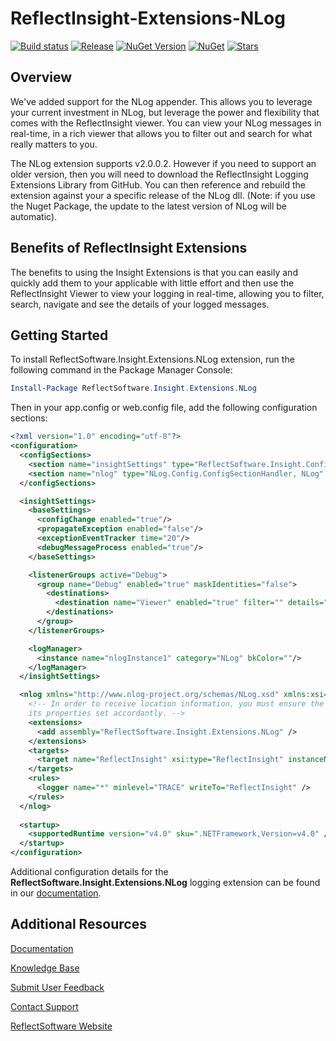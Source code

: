 # ReflectInsight-Extensions-NLog

[![Build status](https://ci.appveyor.com/api/projects/status/github/reflectsoftware/reflectinsight-extensions-nlog?svg=true)](https://ci.appveyor.com/project/reflectsoftware/reflectinsight-extensions-nlog)
[![Release](https://img.shields.io/github/release/reflectsoftware/reflectinsight-extensions-nlog.svg)](https://github.com/reflectsoftware/reflectinsight-extensions-nlog/releases/latest)
[![NuGet Version](http://img.shields.io/nuget/v/reflectsoftware.insight.extensions.nlog.svg?style=flat)](http://www.nuget.org/packages/ReflectSoftware.Insight.Extensions.NLog/)
[![NuGet](https://img.shields.io/nuget/dt/reflectsoftware.insight.extensions.nlog.svg)](http://www.nuget.org/packages/ReflectSoftware.Insight.Extensions.NLog/)
[![Stars](https://img.shields.io/github/stars/reflectsoftware/reflectinsight-extensions-nlog.svg)](https://github.com/reflectsoftware/reflectinsight-extensions-nlog/stargazers)

## Overview ##

We've added support for the NLog appender. This allows you to leverage your current investment in NLog, but leverage the power and flexibility that comes with the ReflectInsight viewer. You can view your NLog messages in real-time, in a rich viewer that allows you to filter out and search for what really matters to you.

The NLog extension supports v2.0.0.2. However if you need to support an older version, then you will need to download the ReflectInsight Logging Extensions Library from GitHub. You can then reference and rebuild the extension against your a specific release of the NLog dll. (Note: if you use the Nuget Package, the update to the latest version of NLog will be automatic).

## Benefits of ReflectInsight Extensions ##

The benefits to using the Insight Extensions is that you can easily and quickly add them to your applicable with little effort and then use the ReflectInsight Viewer to view your logging in real-time, allowing you to filter, search, navigate and see the details of your logged messages.

## Getting Started

To install ReflectSoftware.Insight.Extensions.NLog extension, run the following command in the Package Manager Console:

```powershell
Install-Package ReflectSoftware.Insight.Extensions.NLog
```

Then in your app.config or web.config file, add the following configuration sections:

```xml
<?xml version="1.0" encoding="utf-8"?>
<configuration>
  <configSections>
    <section name="insightSettings" type="ReflectSoftware.Insight.ConfigurationHandler,ReflectSoftware.Insight" />
    <section name="nlog" type="NLog.Config.ConfigSectionHandler, NLog" />
  </configSections>

  <insightSettings>
    <baseSettings>
      <configChange enabled="true"/>
      <propagateException enabled="false"/>
      <exceptionEventTracker time="20"/>
      <debugMessageProcess enabled="true"/>
    </baseSettings>

    <listenerGroups active="Debug">
      <group name="Debug" enabled="true" maskIdentities="false">
        <destinations>
          <destination name="Viewer" enabled="true" filter="" details="Viewer"/>
        </destinations>
      </group>
    </listenerGroups>

    <logManager>
      <instance name="nlogInstance1" category="NLog" bkColor=""/>
    </logManager>
  </insightSettings>

  <nlog xmlns="http://www.nlog-project.org/schemas/NLog.xsd" xmlns:xsi="http://www.w3.org/2001/XMLSchema-instance">
    <!-- In order to receive location information, you must ensure the layout has the parameter ${callsite} and all 
    its properties set accordantly. -->
    <extensions>
      <add assembly="ReflectSoftware.Insight.Extensions.NLog" />
    </extensions>
    <targets>
      <target name="ReflectInsight" xsi:type="ReflectInsight" instanceName="nlogInstance1" displayLevel="true" displayLocation="true" layout="${callsite:className=true:fileName=true:includeSourcePath=true:methodName=true}" />
    </targets>
    <rules>
      <logger name="*" minlevel="TRACE" writeTo="ReflectInsight" />
    </rules>
  </nlog>
  
  <startup> 
    <supportedRuntime version="v4.0" sku=".NETFramework,Version=v4.0" />
  </startup>
</configuration>
```

Additional configuration details for the **ReflectSoftware.Insight.Extensions.NLog** logging extension can be found in our [documentation](https://reflectsoftware.atlassian.net/wiki/display/RI5/NLog+Extension).


## Additional Resources

[Documentation](https://reflectsoftware.atlassian.net/wiki/display/RI5/ReflectInsight+5+documentation)

[Knowledge Base](http://reflectsoftware.uservoice.com/knowledgebase)

[Submit User Feedback](http://reflectsoftware.uservoice.com/forums/158277-reflectinsight-feedback)

[Contact Support](support@reflectsoftware.com)

[ReflectSoftware Website](http://reflectsoftware.com)
